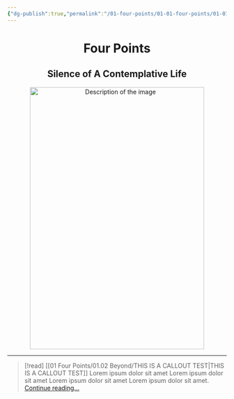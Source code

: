```yaml
---
{"dg-publish":true,"permalink":"/01-four-points/01-01-four-points/01-01-01-four-points/"}
---
```


<div style="text-align: center;">
	<h1>Four Points</h1>
	<h2>Silence of A Contemplative Life</h2>
    <img src="https://i.imgur.com/ltrHco6_d.jpg?maxwidth=520&shape=thumb&fidelity=high" alt="Description of the image" width="400" height="600">
</div>

<hr>

> [!read] [[01 Four Points/01.02 Beyond/THIS IS A CALLOUT TEST\|THIS IS A CALLOUT TEST]]
> Lorem ipsum dolor sit amet Lorem ipsum dolor sit amet Lorem ipsum dolor sit amet Lorem ipsum dolor sit amet. [Continue reading...][01.01.01>]





[01.01.01>]: https://circumscribedman.xyz/01-four-points/01-02-beyond/this-is-a-callout-test/
